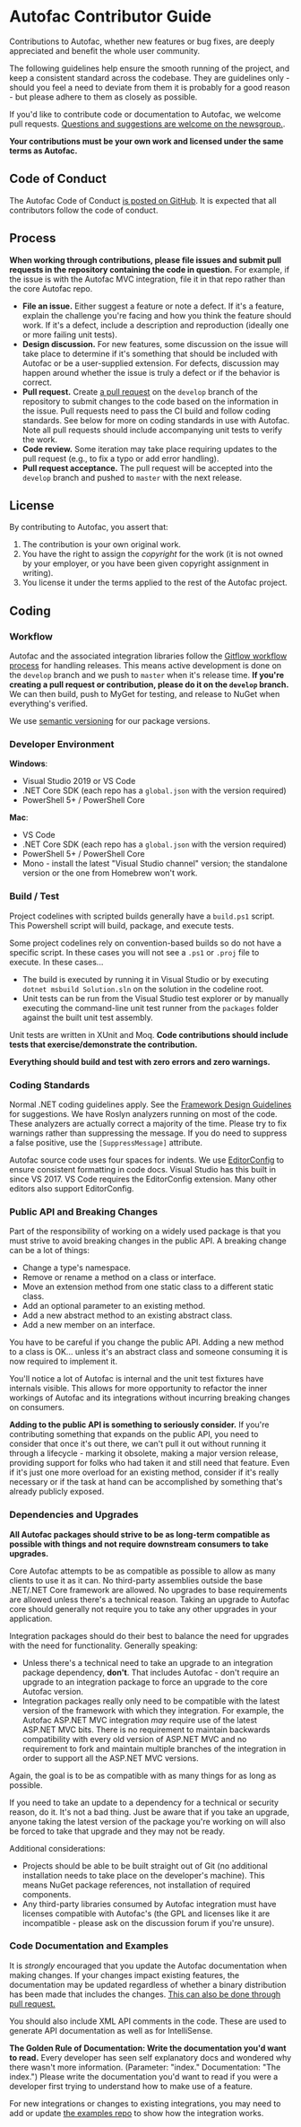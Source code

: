# Autofac Contributor Guide

Contributions to Autofac, whether new features or bug fixes, are deeply appreciated and benefit the whole user community.

The following guidelines help ensure the smooth running of the project, and keep a consistent standard across the codebase. They are guidelines only - should you feel a need to deviate from them it is probably for a good reason - but please adhere to them as closely as possible.

If you'd like to contribute code or documentation to Autofac, we welcome pull requests. [Questions and suggestions are welcome on the newsgroup.](https://groups.google.com/forum/#!forum/autofac).

**Your contributions must be your own work and licensed under the same terms as Autofac.**

## Code of Conduct

The Autofac Code of Conduct [is posted on GitHub](CODE_OF_CONDUCT.md). It is expected that all contributors follow the code of conduct.

## Process

**When working through contributions, please file issues and submit pull requests in the repository containing the code in question.** For example, if the issue is with the Autofac MVC integration, file it in that repo rather than the core Autofac repo.

- **File an issue.** Either suggest a feature or note a defect. If it's a feature, explain the challenge you're facing and how you think the feature should work. If it's a defect, include a description and reproduction (ideally one or more failing unit tests).
- **Design discussion.** For new features, some discussion on the issue will take place to determine if it's something that should be included with Autofac or be a user-supplied extension. For defects, discussion may happen around whether the issue is truly a defect or if the behavior is correct.
- **Pull request.** Create [a pull request](https://help.github.com/articles/using-pull-requests/) on the `develop` branch of the repository to submit changes to the code based on the information in the issue. Pull requests need to pass the CI build and follow coding standards. See below for more on coding standards in use with Autofac. Note all pull requests should include accompanying unit tests to verify the work.
- **Code review.** Some iteration may take place requiring updates to the pull request (e.g., to fix a typo or add error handling).
- **Pull request acceptance.** The pull request will be accepted into the `develop` branch and pushed to `master` with the next release.

## License

By contributing to Autofac, you assert that:

1. The contribution is your own original work.
2. You have the right to assign the *copyright* for the work (it is not owned by your employer, or you have been given copyright assignment in writing).
3. You license it under the terms applied to the rest of the Autofac project.

## Coding

### Workflow

Autofac and the associated integration libraries follow the [Gitflow workflow process](https://www.atlassian.com/git/tutorials/comparing-workflows/gitflow-workflow/) for handling releases. This means active development is done on the `develop` branch and we push to `master` when it's release time. **If you're creating a pull request or contribution, please do it on the `develop` branch.** We can then build, push to MyGet for testing, and release to NuGet when everything's verified.

We use [semantic versioning](https://semver.org/) for our package versions.

### Developer Environment

**Windows**:

- Visual Studio 2019 or VS Code
- .NET Core SDK (each repo has a `global.json` with the version required)
- PowerShell 5+ / PowerShell Core

**Mac**:

- VS Code
- .NET Core SDK (each repo has a `global.json` with the version required)
- PowerShell 5+ / PowerShell Core
- Mono - install the latest "Visual Studio channel" version; the standalone version or the one from Homebrew won't work.

### Build / Test

Project codelines with scripted builds generally have a `build.ps1` script. This Powershell script will build, package, and execute tests.

Some project codelines rely on convention-based builds so do not have a specific script. In these cases you will not see a `.ps1` or `.proj` file to execute. In these cases...

- The build is executed by running it in Visual Studio or by executing `dotnet msbuild Solution.sln` on the solution in the codeline root.
- Unit tests can be run from the Visual Studio test explorer or by manually executing the command-line unit test runner from the `packages` folder against the built unit test assembly.

Unit tests are written in XUnit and Moq. **Code contributions should include tests that exercise/demonstrate the contribution.**

**Everything should build and test with zero errors and zero warnings.**

### Coding Standards

Normal .NET coding guidelines apply. See the [Framework Design Guidelines](https://msdn.microsoft.com/en-us/library/ms229042.aspx) for suggestions. We have Roslyn analyzers running on most of the code. These analyzers are actually correct a majority of the time. Please try to fix warnings rather than suppressing the message. If you do need to suppress a false positive, use the `[SuppressMessage]` attribute.

Autofac source code uses four spaces for indents. We use [EditorConfig](https://editorconfig.org/) to ensure consistent formatting in code docs. Visual Studio has this built in since VS 2017. VS Code requires the EditorConfig extension. Many other editors also support EditorConfig.

### Public API and Breaking Changes

Part of the responsibility of working on a widely used package is that you must strive to avoid breaking changes in the public API. A breaking change can be a lot of things:

- Change a type's namespace.
- Remove or rename a method on a class or interface.
- Move an extension method from one static class to a different static class.
- Add an optional parameter to an existing method.
- Add a new abstract method to an existing abstract class.
- Add a new member on an interface.

You have to be careful if you change the public API. Adding a new method to a class is OK... unless it's an abstract class and someone consuming it is now required to implement it.

You'll notice a lot of Autofac is internal and the unit test fixtures have internals visible. This allows for more opportunity to refactor the inner workings of Autofac and its integrations without incurring breaking changes on consumers.

**Adding to the public API is something to seriously consider.** If you're contributing something that expands on the public API, you need to consider that once it's out there, we can't pull it out without running it through a lifecycle - marking it obsolete, making a major version release, providing support for folks who had taken it and still need that feature. Even if it's just one more overload for an existing method, consider if it's really necessary or if the task at hand can be accomplished by something that's already publicly exposed.

### Dependencies and Upgrades

**All Autofac packages should strive to be as long-term compatible as possible with things and not require downstream consumers to take upgrades.**

Core Autofac attempts to be as compatible as possible to allow as many clients to use it as it can. No third-party assemblies outside the base .NET/.NET Core framework are allowed. No upgrades to base requirements are allowed unless there's a technical reason. Taking an upgrade to Autofac core should generally not require you to take any other upgrades in your application.

Integration packages should do their best to balance the need for upgrades with the need for functionality. Generally speaking:

- Unless there's a technical need to take an upgrade to an integration package dependency, **don't**. That includes Autofac - don't require an upgrade to an integration package to force an upgrade to the core Autofac version.
- Integration packages really only need to be compatible with the latest version of the framework with which they integration. For example, the Autofac ASP.NET MVC integration _may_ require use of the latest ASP.NET MVC bits. There is no requirement to maintain backwards compatibility with every old version of ASP.NET MVC and no requirement to fork and maintain multiple branches of the integration in order to support all the ASP.NET MVC versions.

Again, the goal is to be as compatible with as many things for as long as possible.

If you need to take an update to a dependency for a technical or security reason, do it. It's not a bad thing. Just be aware that if you take an upgrade, anyone taking the latest version of the package you're working on will also be forced to take that upgrade and they may not be ready.

Additional considerations:

- Projects should be able to be built straight out of Git (no additional installation needs to take place on the developer's machine). This means NuGet package references, not installation of required components.
- Any third-party libraries consumed by Autofac integration must have licenses compatible with Autofac's (the GPL and licenses like it are incompatible - please ask on the discussion forum if you're unsure).

### Code Documentation and Examples

It is *strongly* encouraged that you update the Autofac documentation when making changes. If your changes impact existing features, the documentation may be updated regardless of whether a binary distribution has been made that includes the changes. [This can also be done through pull request.](https://github.com/autofac/Documentation)

You should also include XML API comments in the code. These are used to generate API documentation as well as for IntelliSense.

**The Golden Rule of Documentation: Write the documentation you'd want to read.** Every developer has seen self explanatory docs and wondered why there wasn't more information. (Parameter: "index." Documentation: "The index.") Please write the documentation you'd want to read if you were a developer first trying to understand how to make use of a feature.

For new integrations or changes to existing integrations, you may need to add or update [the examples repo](https://github.com/autofac/Examples) to show how the integration works.
